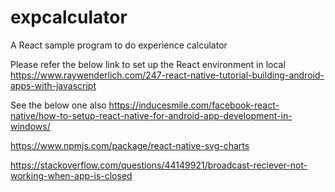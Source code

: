 # expcalculator
A React sample program to do experience calculator

Please refer the below link to set up the React environment in local
https://www.raywenderlich.com/247-react-native-tutorial-building-android-apps-with-javascript

See the below one also
https://inducesmile.com/facebook-react-native/how-to-setup-react-native-for-android-app-development-in-windows/


https://www.npmjs.com/package/react-native-svg-charts

https://stackoverflow.com/questions/44149921/broadcast-reciever-not-working-when-app-is-closed

